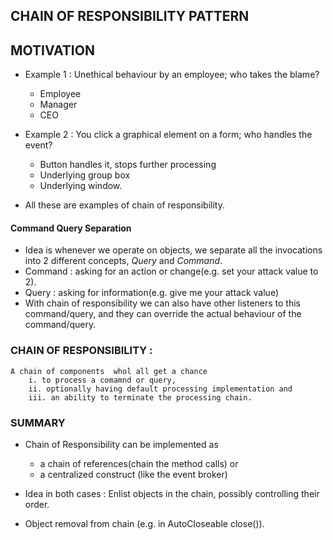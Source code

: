 ## CHAIN OF RESPONSIBILITY PATTERN

## MOTIVATION

- Example 1 : Unethical behaviour by an employee; who takes the blame?

    - Employee
    - Manager
    - CEO

- Example 2 : You click a graphical element on a form; who handles the event?

    - Button handles it, stops further processing
    - Underlying group box
    - Underlying window.

- All these are examples of chain of responsibility.

#### Command Query Separation

  - Idea is whenever we operate on objects, we separate all the invocations into 2 different concepts, *Query* and *Command*.
  - Command : asking for an action or change(e.g. set your attack value to 2).
  - Query : asking for information(e.g. give me your attack value)
  - With chain of responsibility we can also have other listeners to this command/query, and they can override the actual behaviour of the command/query.
 

### CHAIN OF RESPONSIBILITY :
    A chain of components  whol all get a chance 
        i. to process a comamnd or query,
        ii. optionally having default processing implementation and
        iii. an ability to terminate the processing chain.

### SUMMARY

- Chain of Responsibility can be implemented as 

  - a chain of references(chain the method calls) or
  - a centralized construct (like the event broker)

- Idea in both cases : Enlist objects in the chain, possibly controlling their order.

- Object removal from chain (e.g. in AutoCloseable close()).